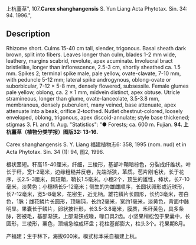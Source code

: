 上杭薹草",
107.**Carex shanghangensis** S. Yun Liang Acta Phytotax. Sin. 34: 94. 1996.",

## Description
Rhizome short. Culms 15-40 cm tall, slender, trigonous. Basal sheath dark brown, split into fibers. Leaves longer than culm, blades 1-2 mm wide, leathery, margins scabrid, revolute, apex acuminate. Involucral bract bristlelike, longer than inflorescence, 2.5-3 cm, shortly sheathed ca. 1.5 mm. Spikes 2; terminal spike male, pale yellow, ovate-clavate, 7-10 mm, with peduncle 5-12 mm; lateral spike androgynous, oblong-ovate or suborbicular, 7-12 × 5-8 mm, densely flowered, subsessile. Female glumes pale yellow, oblong, ca. 2 × 1 mm, midvein distinct, apex obtuse. Utricle stramineous, longer than glume, ovate-lanceolate, 3.5-3.8 mm, membranous, densely puberulent, many veined, base attenuate, apex attenuate into a beak, orifice 2-toothed. Nutlet chestnut-colored, loosely enveloped, oblong, trigonous, apex discoid-annulate; style base thickened; stigmas 3. Fl. and fr. Aug.
  "Statistics": "● Forests; ca. 600 m. Fujian.
**94. 上杭薹草（植物分类学报）图版32: 13-16.**

Carex shanghangensis S. Y. Liang 福建植物志6: 358, 1995 (nom. nud) et in Acta Phytotax. Sin. 34 (1): 94, 图2, 1996.

根状茎短。秆高15-40厘米，纤细，三棱形，基部叶鞘暗棕色，分裂成纤维状。叶长于秆，宽1-2毫米，边缘粗糙并反卷，先端渐狭，革质。苞片刚毛状，长于花序，长2.5-3厘米，具短鞘，鞘长1.5毫米。小穗2个，顶生的雄性，棒状，长7-10毫米，淡黄色；小穗柄长5-12毫米；侧生的为雄雌顺序，长圆状卵形或近球形，长7-12毫米，宽5-8毫米，花密生，近无柄。雄花鳞片长圆形，长约3毫米，苍白色，1脉；雌花鳞片长圆形，顶端钝，长约2毫米，宽约1毫米，淡黄色，背面中脉明显。果囊长于鳞片，卵状披针形，长3.5-3.8毫米，膜质，禾秆黄色，具多条脉，密被毛，基部渐狭，上部渐狭成喙，喙口具2齿。小坚果稍松包于果囊中，长圆形，三棱形，栗色，顶端急缩成环盘；花柱基部膨大，柱头3个。花果期8月。

产福建；生于林下，海拔600米。模式标本采自福建上杭。
